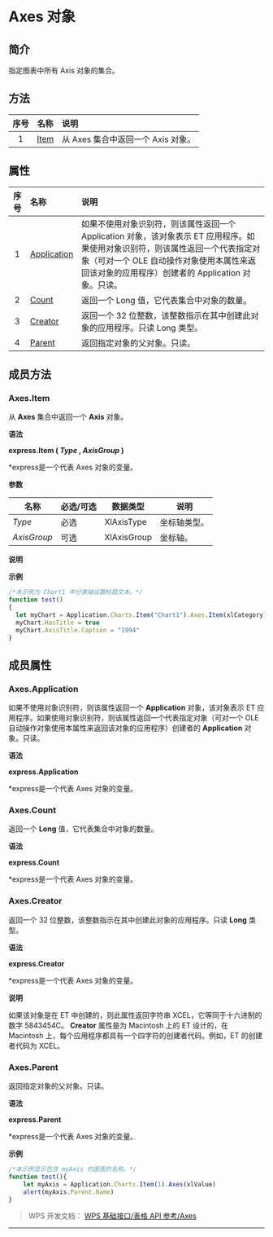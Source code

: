 # Axes 对象

## 简介

指定图表中所有 Axis 对象的集合。

## 方法

| 序号 | 名称               | 说明                               |
|:----:|:-------------------|:-----------------------------------|
|  1   | [Item](#Axes.Item) | 从 Axes 集合中返回一个 Axis 对象。 |

## 属性

| 序号 | 名称                             | 说明                                                                                                                                                                                                                            |
|:----:|:---------------------------------|:--------------------------------------------------------------------------------------------------------------------------------------------------------------------------------------------------------------------------------|
|  1   | [Application](#Axes.Application) | 如果不使用对象识别符，则该属性返回一个 Application 对象，该对象表示 ET 应用程序。如果使用对象识别符，则该属性返回一个代表指定对象（可对一个 OLE 自动操作对象使用本属性来返回该对象的应用程序）创建者的 Application 对象。只读。 |
|  2   | [Count](#Axes.Count)             | 返回一个 Long 值，它代表集合中对象的数量。                                                                                                                                                                                      |
|  3   | [Creator](#Axes.Creator)         | 返回一个 32 位整数，该整数指示在其中创建此对象的应用程序。只读 Long 类型。                                                                                                                                                      |
|  4   | [Parent](#Axes.Parent)           | 返回指定对象的父对象。只读。                                                                                                                                                                                                    |

## 成员方法

### Axes.Item

从 **Axes** 集合中返回一个 **Axis** 对象。

**语法**

**express.Item ( *Type* , *AxisGroup* )**

\*express是一个代表 Axes 对象的变量。

**参数**

| 名称        | 必选/可选 | 数据类型    | 说明         |
|-------------|-----------|-------------|--------------|
| *Type*      | 必选      | XlAxisType  | 坐标轴类型。 |
| *AxisGroup* | 可选      | XlAxisGroup | 坐标轴。     |

**说明**

**示例**

``` JavaScript
/*本示例为 Chart1 中分类轴设置标题文本。*/
function test()
{
  let myChart = Application.Charts.Item("Chart1").Axes.Item(xlCategory)
  myChart.HasTitle = true
  myChart.AxisTitle.Caption = "1994"
}
```

## 成员属性

### Axes.Application

如果不使用对象识别符，则该属性返回一个 **Application** 对象，该对象表示 ET 应用程序。如果使用对象识别符，则该属性返回一个代表指定对象（可对一个 OLE 自动操作对象使用本属性来返回该对象的应用程序）创建者的 **Application** 对象。只读。

**语法**

**express.Application**

\*express是一个代表 Axes 对象的变量。

### Axes.Count

返回一个 **Long** 值，它代表集合中对象的数量。

**语法**

**express.Count**

\*express是一个代表 Axes 对象的变量。

### Axes.Creator

返回一个 32 位整数，该整数指示在其中创建此对象的应用程序。只读 **Long** 类型。

**语法**

**express.Creator**

\*express是一个代表 Axes 对象的变量。

**说明**

如果该对象是在 ET 中创建的，则此属性返回字符串 XCEL，它等同于十六进制的数字 5843454C。 **Creator** 属性是为 Macintosh 上的 ET 设计的，在 Macintosh 上，每个应用程序都具有一个四字符的创建者代码。例如，ET 的创建者代码为 XCEL。

### Axes.Parent

返回指定对象的父对象。只读。

**语法**

**express.Parent**

\*express是一个代表 Axes 对象的变量。

**示例**

``` JavaScript
/*本示例显示包含 myAxis 的图表的名称。*/
function test(){
    let myAxis = Application.Charts.Item(1).Axes(xlValue)
    alert(myAxis.Parent.Name)
}
```

> WPS 开发文档： [WPS 基础接口/表格 API 参考/Axes](https://qn.cache.wpscdn.cn/encs/doc/office_v19/index.htm)

------------------------------------------------------------------------
